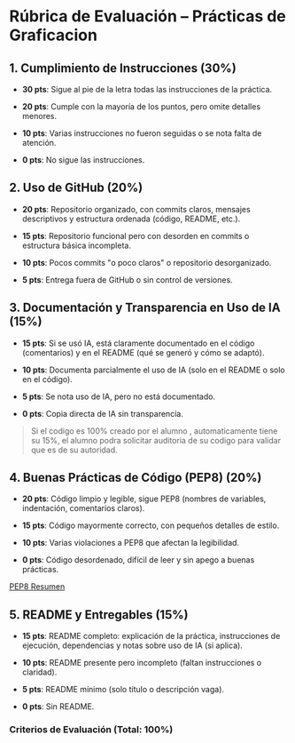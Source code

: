 # Rúbrica de Evaluación – Prácticas de Graficacion

## 1. Cumplimiento de Instrucciones (30%)

- **30 pts**: Sigue al pie de la letra todas las instrucciones de la práctica.

- **20 pts**: Cumple con la mayoría de los puntos, pero omite detalles menores.

- **10 pts**: Varias instrucciones no fueron seguidas o se nota falta de atención.

- **0 pts**: No sigue las instrucciones.

## 2. Uso de GitHub (20%)

- **20 pts**: Repositorio organizado, con commits claros, mensajes descriptivos y estructura ordenada (código, README, etc.).

- **15 pts**: Repositorio funcional pero con desorden en commits o estructura básica incompleta.

- **10 pts**: Pocos commits "o poco claros" o repositorio desorganizado.

- **5 pts**: Entrega fuera de GitHub o sin control de versiones.

## 3. Documentación y Transparencia en Uso de IA (15%)

- **15 pts**: Si se usó IA, está claramente documentado en el código (comentarios) y en el README (qué se generó y cómo se adaptó).

- **10 pts**: Documenta parcialmente el uso de IA (solo en el README o solo en el código).

- **5 pts**: Se nota uso de IA, pero no está documentado.

- **0 pts**: Copia directa de IA sin transparencia.

>Si el codigo es 100% creado por el alumno , automaticamente tiene su 15%, el alumno podra solicitar auditoria de su codigo para validar que es de su autoridad.

## 4. Buenas Prácticas de Código (PEP8) (20%)

- **20 pts**: Código limpio y legible, sigue PEP8 (nombres de variables, indentación, comentarios claros).

- **15 pts**: Código mayormente correcto, con pequeños detalles de estilo.

- **10 pts**: Varias violaciones a PEP8 que afectan la legibilidad.

- **0 pts**: Código desordenado, difícil de leer y sin apego a buenas prácticas.

[PEP8 Resumen](https://ellibrodepython.com/python-pep8)

## 5. README y Entregables (15%)

- **15 pts**: README completo: explicación de la práctica, instrucciones de ejecución, dependencias y notas sobre uso de IA (si aplica).

- **10 pts**: README presente pero incompleto (faltan instrucciones o claridad).

- **5 pts**: README mínimo (solo título o descripción vaga).

- **0 pts**: Sin README.

### Criterios de Evaluación (Total: 100%)

